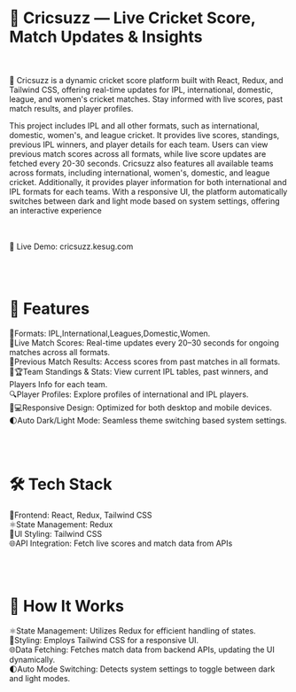 # 🏏 Cricsuzz — Live Cricket Score, Match Updates & Insights
<br><br> 
🏏 Cricsuzz is a dynamic cricket score platform built with React, Redux, and Tailwind CSS, offering real-time updates for IPL, international, domestic, league, and women's cricket matches. Stay informed with live scores, past match results, and player profiles.

This project includes IPL and all other formats, such as international, domestic, women's, and league cricket. It provides live scores, standings, previous IPL winners, and player details for each team. Users can view previous match scores across all formats, while live score updates are fetched every 20-30 seconds. Cricsuzz also features all available teams across formats, including international, women's, domestic, and league cricket. Additionally, it provides player information for both international and IPL formats for each teams. With a responsive UI, the platform automatically switches between dark and light mode based on system settings, offering an interactive experience  
 <br><br> 
   
🔗 Live Demo: cricsuzz.kesug.com   

<br><br>     

# 🚀 Features

🏏Formats: IPL,International,Leagues,Domestic,Women.  
📡Live Match Scores: Real-time updates every 20–30 seconds for ongoing matches across all formats.  
📅Previous Match Results: Access scores from past matches in all formats.  
🎽🏆Team Standings & Stats: View current IPL tables, past winners, and Players Info for each team.  
🔍Player Profiles: Explore profiles of international and IPL players.  
📱💻Responsive Design: Optimized for both desktop and mobile devices.  
🌓Auto Dark/Light Mode: Seamless theme switching based system settings.  

<br><br> 
# 🛠️ Tech Stack


🎨Frontend: React, Redux, Tailwind CSS  
⚛️State Management: Redux  
🎨UI Styling: Tailwind CSS     
🌐API Integration: Fetch live scores and match data from APIs  

<br><br> 
# 🔧 How It Works

  
⚛️State Management: Utilizes Redux for efficient handling of states.  
🎨Styling: Employs Tailwind CSS for a responsive UI.  
🌐Data Fetching: Fetches match data from backend APIs, updating the UI dynamically.  
🌓Auto Mode Switching: Detects system settings to toggle between dark and light modes.  


